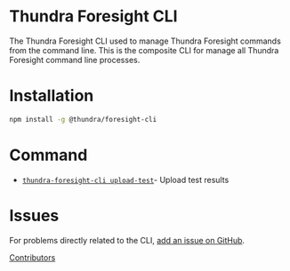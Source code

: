 Thundra Foresight CLI
==========

The Thundra Foresight CLI used to manage Thundra Foresight commands from the command line. This is the composite CLI for manage all Thundra Foresight command line processes.

Installation
======

```bash
npm install -g @thundra/foresight-cli
```

# Command

* [`thundra-foresight-cli upload-test`](docs/testupload.md)- Upload test results


Issues
======

For problems directly related to the CLI, [add an issue on GitHub](https://github.com/thundra-io/thundra-foresight-cli/issues/new).

[Contributors](https://github.com/thundra-io/thundra-foresight-cli/contributors)
